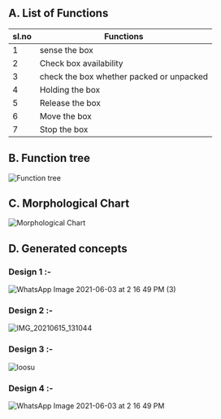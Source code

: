 ## A. List of Functions

|sl.no| Functions|
|-----|----------|
|1|sense the box|
|2|Check box availability|
|3|check the box whether packed or unpacked|
|4|Holding the box|
|5|Release the box|
|6|Move the box|
|7|Stop the box|

## B. Function tree

![Function tree](https://user-images.githubusercontent.com/83766342/120939590-5f8a6980-c736-11eb-9135-52e53e6bbc4c.png)



## C. Morphological Chart

![Morphological Chart](https://user-images.githubusercontent.com/83766342/120937198-ce14fa80-c729-11eb-9757-a9cfeed03dfe.png)

## D. Generated concepts
### Design 1 :-
![WhatsApp Image 2021-06-03 at 2 16 49 PM (3)](https://user-images.githubusercontent.com/83766342/120937565-c7878280-c72b-11eb-889f-187f9ae063df.jpeg)

### Design 2 :-
![IMG_20210615_131044](https://user-images.githubusercontent.com/83766342/122013294-aaae1780-cddb-11eb-8a20-8c8aa1f97690.jpg)

### Design 3 :-

![loosu](https://user-images.githubusercontent.com/84016535/122950655-415d7400-d39a-11eb-8e00-844477940e91.jpg)

### Design 4 :-
![WhatsApp Image 2021-06-03 at 2 16 49 PM](https://user-images.githubusercontent.com/83766342/120937696-85127580-c72c-11eb-946f-53e898a12530.jpeg)



